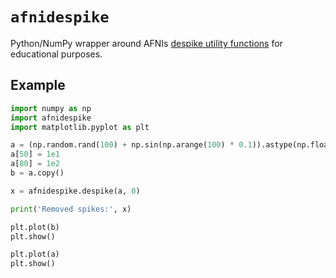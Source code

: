 # `afnidespike`

Python/NumPy wrapper around AFNIs [despike utility functions](https://github.com/afni/afni/blob/7add343c2f9ae74320bc371371b6a7ac0e2e91ce/src/despike_inc.c) for educational purposes.

## Example
```Python
import numpy as np
import afnidespike
import matplotlib.pyplot as plt

a = (np.random.rand(100) + np.sin(np.arange(100) * 0.1)).astype(np.float32)
a[50] = 1e1
a[80] = 1e2
b = a.copy()

x = afnidespike.despike(a, 0)

print('Removed spikes:', x)

plt.plot(b)
plt.show()

plt.plot(a)
plt.show()
```